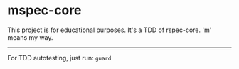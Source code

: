 # mspec-core
This project is for educational purposes.
It's a TDD of rspec-core.
'm' means my way.

---

For TDD autotesting, just run: `guard`
